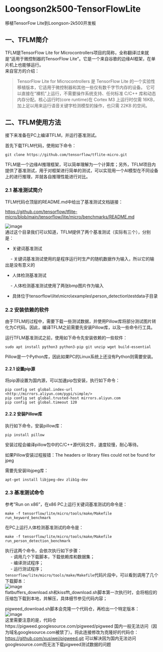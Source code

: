 # Loongson2k500-TensorFlowLite
移植TensorFow Lite到Loongson-2k500开发板

## 一、TFLM简介
TFLM是TensorFlow Lite for Microcontrollers项目的简称，全称翻译过来就是“适用于微控制器的TensorFlow Lite”。它是一个来自谷歌的边缘AI框架，在单片机上也能够运行。  
来自官方的介绍：  
> TensorFlow Lite for Microcontrollers 是 TensorFlow Lite 的一个实验性移植版本，它适用于微控制器和其他一些仅有数千字节内存的设备。 它可以直接在“裸机”上运行，不需要操作系统支持、任何标准 C/C++ 库和动态内存分配。核心运行时(core runtime)在 Cortex M3 上运行时仅需 16KB，加上足以用来运行语音关键字检测模型的操作，也只需 22KB 的空间。


## 二、TFLM使用方法  
接下来准备在PC上编译TFLM，并运行基准测试。

首先下载TFLM代码，使用如下命令：  
```
git clone https://github.com/tensorflow/tflite-micro.git
```
TFLM是一个边缘AI推理框架，可以简单理解为一个计算库；另外，TFLM项目内提供了基准测试，用于对框架进行简单的测试，可以实现用一个AI模型在不同设备上的进行推理，并就各自推理性能进行对比。  
### 2.1 基准测试简介
TFLM代码仓顶层的README.md中给出了基准测试文档链接：

https://github.com/tensorflow/tflite-micro/blob/main/tensorflow/lite/micro/benchmarks/README.md  

![image](https://github.com/lus-oa/Loongson2k500-TensorFlowLite/assets/122666739/49e7521c-dc0e-4716-bb02-e9bb35761b0f)  
通过这个目录我们可以知道，TFLM提供了两个基准测试（实际有三个），分别是：

- 关键词基准测试
  
&emsp; - 关键词基准测试使用的是程序运行时生产的随机数据作为输入，所以它的输出是没有意义的  
  
- 人体检测基准测试

&emsp; - 人体检测基准测试使用了两张bmp图片作为输入  
 - 具体位于tensorflow\lite\micro\examples\person_detection\testdata子目录  
### 2.2 安装依赖的软件
由于TFLM的过程中，需要下载一些测试数据，并使用Pillow库将部分测试图片转化为C代码。因此，编译TFLM之前需要先安装Pillow库，以及一些命令行工具。

运行TFLM基准测试之前，使用如下命令先安装依赖的一些软件：  
```
sudo apt install python3 python3-pip git unzip wget build-essential
```
Pillow是一个Python库，因此如果PC的Linux系统上还没有Python则需要安装。  
#### 2.2.1 设置pip源
将pip源设置为国内源，可以加速pip包安装，执行如下命令：
```shell
pip config set global.index-url <http://mirrors.aliyun.com/pypi/simple/>
pip config set global.trusted-host mirrors.aliyun.com
pip config set global.timeout 120
```
#### 2.2.2 安装Pillow库
执行如下命令，安装pillow库：  
```
pip install pillow
```
安装过程会编译pillow包中的C/C++源代码文件，速度较慢，耐心等待。

如果Pillow安装过程报错：The headers or library files could not be found for jpeg

需要先安装libjpeg库：

`apt-get install libjpeg-dev zlib1g-dev`  

### 2.3 基准测试命令
参考”Run on x86”，在x86 PC上运行关键词基准测试的命令是：  
```
make -f tensorflow/lite/micro/tools/make/Makefile run_keyword_benchmark
```
在PC上运行人体检测基准测试的命令是：  
```
make -f tensorflow/lite/micro/tools/make/Makefile run_person_detection_benchmark
```
执行这两个命令，会依次执行如下步骤：  
&emsp; - 调用几个下载脚本，下载依赖库和数据集；  
&emsp; - 编译测试程序；  
&emsp; - 运行测试程序；  
`tensorflow/lite/micro/tools/make/Makefile`代码片段中，可以看到调用了几个下载脚本：  
![image](https://github.com/lus-oa/Loongson2k500-TensorFlowLite/assets/122666739/811b67e3-f633-4d66-a6c1-f0984e31652a)  
flatbuffers_download.sh和kissfft_download.sh脚本第一次执行时，会将相应的压缩包下载到本地，并解压，具体细节参见代码内容；

pigweed_download.sh脚本会克隆一个代码仓，再检出一个特定版本：    
![image](https://github.com/lus-oa/Loongson2k500-TensorFlowLite/assets/122666739/e7462f80-2690-4a9d-a9aa-516f40dcd671)  
这里需要注意的是，代码仓https://pigweed.googlesource.com/pigweed/pigweed 国内一般无法访问（因为域名googlesource.com被禁了）。将此连接修改为克隆好的代码仓：https://github.com/xusiwei/pigweed.git 可以解决因为国内无法访问googlesource.com而无法下载pigweed测试数据的问题



